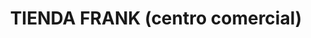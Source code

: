 ---
title: "TIENDA FRANK (centro comercial)"
url: /juayua/tienda-frank-centro-comercial/
shop: centro comercial
---